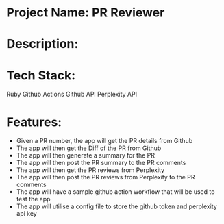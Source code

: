 # Project Name: PR Reviewer 

# Description: 

# Tech Stack: 
Ruby
Github Actions
Github API
Perplexity API

# Features: 
- Given a PR number, the app will get the PR details from Github
- The app will then get the Diff of the PR from Github
- The app will then generate a summary for the PR
- The app will then post the PR summary to the PR comments
- The app will then get the PR reviews from Perplexity
- The app will then post the PR reviews from Perplexity to the PR comments
- The app will have a sample github action workflow that will be used to test the app
- The app will utilise a config file to store the github token and perplexity api key



